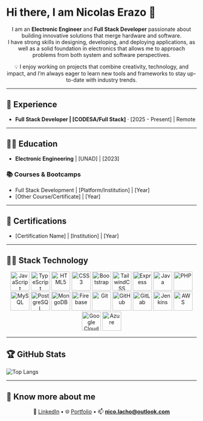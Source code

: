 # Hi there, I am Nicolas Erazo 👋  

<div align="center">
  
I am an **Electronic Engineer** and **Full Stack Developer** passionate about building innovative solutions that merge hardware and software.  
I have strong skills in designing, developing, and deploying applications, as well as a solid foundation in electronics that allows me to approach problems from both system and software perspectives.  

💡 I enjoy working on projects that combine creativity, technology, and impact, and I’m always eager to learn new tools and frameworks to stay up-to-date with industry trends.  

</div>

---

## 🔨 Experience  
- **Full Stack Developer | [CODESA/Full Stack]** · [2025 - Present] | Remote   

---

## 👨‍🎓 Education  
- **Electronic Engineering** | [UNAD] | [2023]  

### 📚 Courses & Bootcamps  
- Full Stack Development | [Platform/Institution] | [Year]  
- [Other Course/Certificate] | [Year]  

---

## 📜 Certifications  
- [Certification Name] | [Institution] | [Year]  

---

## 👨‍💻 Stack Technology  

<div align="center">
  
<!-- Frontend -->
<img src="https://cdn.jsdelivr.net/gh/devicons/devicon/icons/javascript/javascript-original.svg" alt="JavaScript" width="50" height="50"/>
<img src="https://cdn.jsdelivr.net/gh/devicons/devicon/icons/typescript/typescript-original.svg" alt="TypeScript" width="50" height="50"/>
<img src="https://cdn.jsdelivr.net/gh/devicons/devicon/icons/html5/html5-original.svg" alt="HTML5" width="50" height="50"/>
<img src="https://cdn.jsdelivr.net/gh/devicons/devicon/icons/css3/css3-original.svg" alt="CSS3" width="50" height="50"/>
<img src="https://cdn.jsdelivr.net/gh/devicons/devicon/icons/bootstrap/bootstrap-original.svg" alt="Bootstrap" width="50" height="50"/>
<img src="https://cdn.jsdelivr.net/gh/devicons/devicon/icons/tailwindcss/tailwindcss-plain.svg" alt="TailwindCSS" width="50" height="50"/>

<!-- Backend -->
<img src="https://cdn.jsdelivr.net/gh/devicons/devicon/icons/express/express-original.svg" alt="Express" width="50" height="50"/>
<img src="https://cdn.jsdelivr.net/gh/devicons/devicon/icons/java/java-original.svg" alt="Java" width="50" height="50"/>
<img src="https://cdn.jsdelivr.net/gh/devicons/devicon/icons/php/php-original.svg" alt="PHP" width="50" height="50"/>

<!-- Database -->
<img src="https://cdn.jsdelivr.net/gh/devicons/devicon/icons/mysql/mysql-original.svg" alt="MySQL" width="50" height="50"/>
<img src="https://cdn.jsdelivr.net/gh/devicons/devicon/icons/postgresql/postgresql-original.svg" alt="PostgreSQL" width="50" height="50"/>
<img src="https://cdn.jsdelivr.net/gh/devicons/devicon/icons/mongodb/mongodb-original.svg" alt="MongoDB" width="50" height="50"/>
<img src="https://cdn.jsdelivr.net/gh/devicons/devicon/icons/firebase/firebase-plain.svg" alt="Firebase" width="50" height="50"/>

<!-- Tools -->
<img src="https://cdn.jsdelivr.net/gh/devicons/devicon/icons/git/git-original.svg" alt="Git" width="50" height="50"/>
<img src="https://cdn.jsdelivr.net/gh/devicons/devicon/icons/github/github-original.svg" alt="GitHub" width="50" height="50"/>
<img src="https://cdn.jsdelivr.net/gh/devicons/devicon/icons/gitlab/gitlab-original.svg" alt="GitLab" width="50" height="50"/>
<img src="https://cdn.jsdelivr.net/gh/devicons/devicon/icons/jenkins/jenkins-original.svg" alt="Jenkins" width="50" height="50"/>

<!-- Cloud -->
<img src="https://cdn.jsdelivr.net/gh/devicons/devicon/icons/aws/aws-original.svg" alt="AWS" width="50" height="50"/>
<img src="https://cdn.jsdelivr.net/gh/devicons/devicon/icons/googlecloud/googlecloud-original.svg" alt="Google Cloud" width="50" height="50"/>
<img src="https://cdn.jsdelivr.net/gh/devicons/devicon/icons/azure/azure-original.svg" alt="Azure" width="50" height="50"/>

</div>

---

## 🏆 GitHub Stats  

<!--![Nicolas's GitHub stats](https://github-readme-stats.vercel.app/api?username=nicolaserazo&show_icons=true&theme=radical)-->  

![Top Langs](https://github-readme-stats.vercel.app/api/top-langs/?username=nicolaserazo&layout=compact&theme=radical)  

---

## 🔗 Know more about me  

<div align="center">

💼 [LinkedIn](https://www.linkedin.com/in/nicolaserazo/) • 🌐 [Portfolio](https://nicopage.onrender.com/) • 📫 **nico.lacho@outlook.com**

</div>
